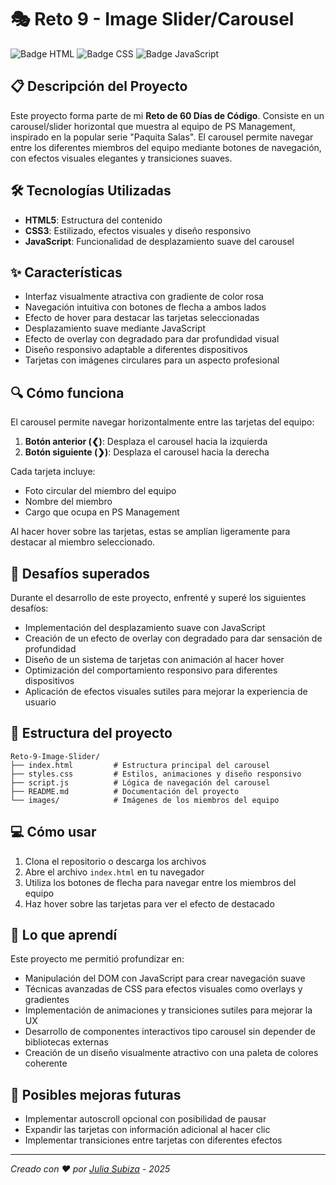 # 🎭 Reto 9 - Image Slider/Carousel

![Badge HTML](https://img.shields.io/badge/HTML5-E34F26?style=for-the-badge&logo=html5&logoColor=white)
![Badge CSS](https://img.shields.io/badge/CSS3-1572B6?style=for-the-badge&logo=css3&logoColor=white)
![Badge JavaScript](https://img.shields.io/badge/JavaScript-F7DF1E?style=for-the-badge&logo=javascript&logoColor=black)

## 📋 Descripción del Proyecto

Este proyecto forma parte de mi **Reto de 60 Días de Código**. Consiste en un  carousel/slider horizontal que muestra al equipo de PS Management, inspirado en la popular serie "Paquita Salas". El carousel permite navegar entre los diferentes miembros del equipo mediante botones de navegación, con efectos visuales elegantes y transiciones suaves.

## 🛠️ Tecnologías Utilizadas

- **HTML5**: Estructura del contenido
- **CSS3**: Estilizado, efectos visuales y diseño responsivo
- **JavaScript**: Funcionalidad de desplazamiento suave del carousel

## ✨ Características

- Interfaz visualmente atractiva con gradiente de color rosa
- Navegación intuitiva con botones de flecha a ambos lados
- Efecto de hover para destacar las tarjetas seleccionadas
- Desplazamiento suave mediante JavaScript
- Efecto de overlay con degradado para dar profundidad visual
- Diseño responsivo adaptable a diferentes dispositivos
- Tarjetas con imágenes circulares para un aspecto profesional

## 🔍 Cómo funciona

El carousel permite navegar horizontalmente entre las tarjetas del equipo:

1. **Botón anterior (&#10094;)**: Desplaza el carousel hacia la izquierda
2. **Botón siguiente (&#10095;)**: Desplaza el carousel hacia la derecha

Cada tarjeta incluye:
- Foto circular del miembro del equipo
- Nombre del miembro
- Cargo que ocupa en PS Management

Al hacer hover sobre las tarjetas, estas se amplían ligeramente para destacar al miembro seleccionado.

## 🎯 Desafíos superados

Durante el desarrollo de este proyecto, enfrenté y superé los siguientes desafíos:

- Implementación del desplazamiento suave con JavaScript
- Creación de un efecto de overlay con degradado para dar sensación de profundidad
- Diseño de un sistema de tarjetas con animación al hacer hover
- Optimización del comportamiento responsivo para diferentes dispositivos
- Aplicación de efectos visuales sutiles para mejorar la experiencia de usuario

## 📁 Estructura del proyecto

```
Reto-9-Image-Slider/
├── index.html         # Estructura principal del carousel
├── styles.css         # Estilos, animaciones y diseño responsivo
├── script.js          # Lógica de navegación del carousel
├── README.md          # Documentación del proyecto
└── images/            # Imágenes de los miembros del equipo
```

## 💻 Cómo usar

1. Clona el repositorio o descarga los archivos
2. Abre el archivo `index.html` en tu navegador
3. Utiliza los botones de flecha para navegar entre los miembros del equipo
4. Haz hover sobre las tarjetas para ver el efecto de destacado

## 🌟 Lo que aprendí

Este proyecto me permitió profundizar en:

- Manipulación del DOM con JavaScript para crear navegación suave
- Técnicas avanzadas de CSS para efectos visuales como overlays y gradientes
- Implementación de animaciones y transiciones sutiles para mejorar la UX
- Desarrollo de componentes interactivos tipo carousel sin depender de bibliotecas externas
- Creación de un diseño visualmente atractivo con una paleta de colores coherente

## 🔄 Posibles mejoras futuras

- Implementar autoscroll opcional con posibilidad de pausar
- Expandir las tarjetas con información adicional al hacer clic
- Implementar transiciones entre tarjetas con diferentes efectos

---

_Creado con ❤️ por [Julia Subiza](https://github.com/Julia-SP) - 2025_